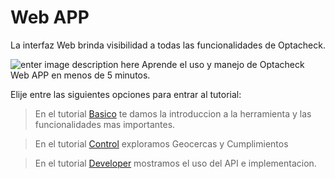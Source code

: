 
# Web APP

La interfaz Web brinda visibilidad a todas las funcionalidades de Optacheck. 

![enter image description here](https://hook-docs.s3.amazonaws.com/images/collage1.png)
Aprende el uso y manejo de Optacheck Web APP en menos de 5 minutos. 

Elije entre las siguientes opciones para entrar al tutorial:
> En el tutorial [Basico](/v1/web-app/basico/introduccion.html) te damos la introduccion a la herramienta y las funcionalidades mas importantes. 

> En el tutorial [Control](https://stackedit.io/) exploramos Geocercas y Cumplimientos 

> En el tutorial [Developer](https://stackedit.io/) mostramos el uso del API e implementacion. 

<!--stackedit_data:
eyJoaXN0b3J5IjpbMTM1MDgyMzgyNywtMTUxODM5NDIzMF19
-->
